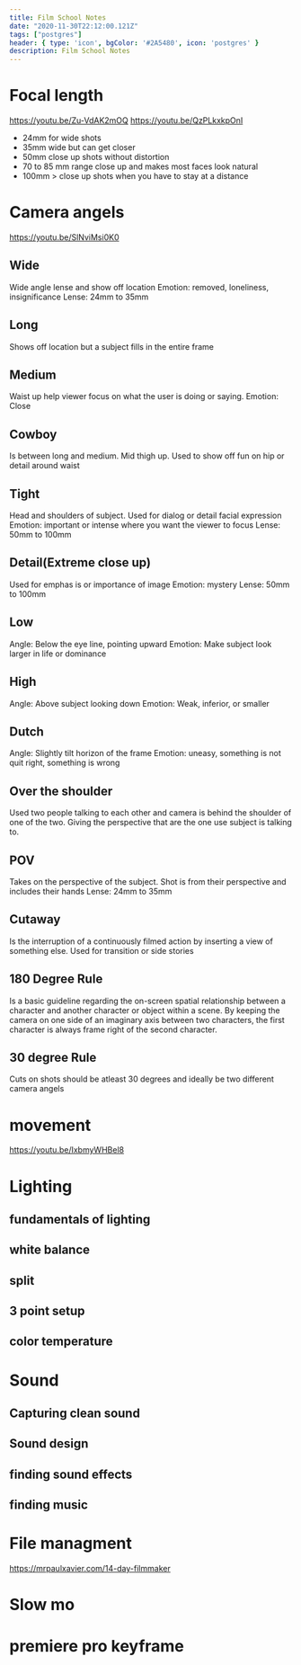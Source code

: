 ```yaml
---
title: Film School Notes
date: "2020-11-30T22:12:00.121Z"
tags: ["postgres"]
header: { type: 'icon', bgColor: '#2A5480', icon: 'postgres' }
description: Film School Notes
---
```


# Focal length
https://youtu.be/Zu-VdAK2mOQ
https://youtu.be/QzPLkxkpOnI

* 24mm for wide shots
* 35mm wide but can get closer
* 50mm close up shots without distortion
* 70 to 85 mm range close up and makes most faces look natural
* 100mm > close up shots when you have to stay at a distance

# Camera angels
https://youtu.be/SlNviMsi0K0

## Wide
Wide angle lense and show off location
Emotion: removed, loneliness, insignificance
Lense: 24mm to 35mm

## Long
Shows off location but a subject fills in the entire frame

## Medium
Waist up help viewer focus on what the user is doing or saying.
Emotion: Close

## Cowboy
Is between long and medium. Mid thigh up.
Used to show off fun on hip or detail around waist

## Tight
Head and shoulders of subject.
Used for dialog or detail facial expression
Emotion: important or intense where you want the viewer to focus
Lense: 50mm to 100mm

## Detail(Extreme close up)
Used for emphas is or importance of image
Emotion: mystery
Lense: 50mm to 100mm

## Low
Angle: Below the eye line, pointing upward
Emotion: Make subject look larger in life or dominance

## High
Angle: Above subject looking down
Emotion: Weak, inferior, or smaller 

## Dutch
Angle: Slightly tilt horizon of the frame
Emotion: uneasy, something is not quit right, something is wrong

## Over the shoulder
Used two people talking to each other and camera is behind the shoulder of one of the two.
Giving the perspective that are the one use subject is talking to.

## POV
Takes on the perspective of the subject.
Shot is from their perspective and includes their hands
Lense: 24mm to 35mm

## Cutaway
Is the interruption of a continuously filmed action by inserting a view of something else.
Used for transition or side stories

## 180 Degree Rule
Is a basic guideline regarding the on-screen spatial relationship between a character and another character or object within a scene. By keeping the camera on one side of an imaginary axis between two characters, the first character is always frame right of the second character.

## 30 degree Rule
Cuts on shots should be atleast 30 degrees and ideally be two different camera angels

# movement
https://youtu.be/IxbmyWHBel8

# Lighting
## fundamentals of lighting
## white balance
## split
## 3 point setup
## color temperature

# Sound
## Capturing clean sound
## Sound design
## finding sound effects
## finding music

# File managment


https://mrpaulxavier.com/14-day-filmmaker



# Slow mo
# premiere pro keyframe
